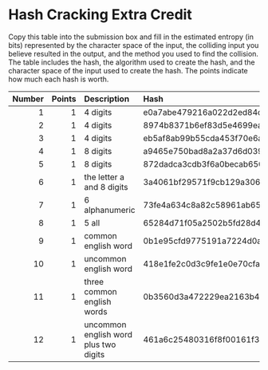 # Hash Cracking Extra Credit

Copy this table into the submission box and fill in the estimated entropy (in bits) represented by the character space of the input, the colliding input you believe resulted in the output, and the method you used to find the collision.  The table includes the hash, the algorithm used to create the hash, and the character space of the input used to create the hash.  The points indicate how much each hash is worth.

|   Number |   Points | Description                           | Hash                                                             | Alg    | Collision         | Entropy   | Method   |
|---------:|---------:|:--------------------------------------|:-----------------------------------------------------------------|:-------|:------------------|:----------|:---------|
|        1 |        1 | 4 digits                              | e0a7abe479216a022d2ed84c74f0eb6d                                 | md5    | 0479              |           |          |
|        2 |        1 | 4 digits                              | 8974b8371b6ef83d5e4699ea78be68be596453fe                         | sha1   | 0789              |           |          |
|        3 |        1 | 4 digits                              | eb5af8ab99b55cda453f70e6a92c7b327bd8f76f49ff6a81c18ade4c26690057 | sha256 | 1812              |           |          |
|        4 |        1 | 8 digits                              | a9465e750bad8a2a37d6d0397e9a74bf                                 | md5    | 27028459          |           |          |
|        5 |        1 | 8 digits                              | 872dadca3cdb3f6a0becab650367232420a9efc6                         | sha1   | 76088228          |           |          |
|        6 |        1 | the letter a and 8 digits             | 3a4061bf29571f9cb129a3068d54d8f24e5ffe2066dfa319b7d5950725669037 | sha256 | a5202595          |           |          |
|        7 |        1 | 6 alphanumeric                        | 73fe4a634c8a82c58961ab650f126cf4                                 | md5    | t24JW1            |           |          |
|        8 |        1 | 5 all                                 | 65284d71f05a2502b5fd28d4ac75dfeb91bdd6e5                         | sha1   | ^QZ}"             |           |          |
|        9 |        1 | common english word                   | 0b1e95cfd9775191a7224d0a218ae79187e80c1d                         | sha1   | from              |           |          |
|       10 |        1 | uncommon english word                 | 418e1fe2c0d3c9fe1e0e70cfaac49d820d89f2c0b98681882ecbb6f4a217691e | sha256 | bridal            |           |          |
|       11 |        1 | three common english words            | 0b3560d3a472229ea2163b44f560fc2d                                 | md5    | higherstoryseries |           |          |
|       12 |        1 | uncommon english word plus two digits | 461a6c25480316f8f00161f3b339a24b                                 | md5    | slavi17           |           |          |